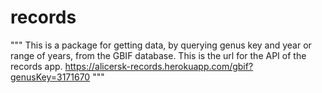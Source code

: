 # records
"""
This is a package for getting data, by querying genus key and year or range of years, from the GBIF database. 
This is the url for the API of the records app.
https://alicersk-records.herokuapp.com/gbif?genusKey=3171670
"""
